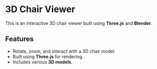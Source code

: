 # 3D Chair Viewer

This is an interactive 3D chair viewer built using **Three.js** and **Blender**.

## Features
- Rotate, zoom, and interact with a 3D chair model.
- Built using **Three.js** for rendering.
- Includes various **3D models**.

